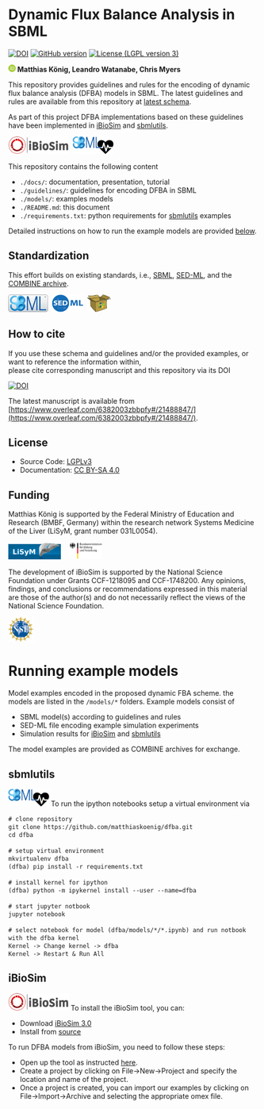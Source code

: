 # Dynamic Flux Balance Analysis in SBML
[![DOI](https://www.zenodo.org/badge/71236313.svg)](https://www.zenodo.org/badge/latestdoi/71236313)
[![GitHub version](https://badge.fury.io/gh/matthiaskoenig%2Fdfba.svg)](https://badge.fury.io/gh/matthiaskoenig%2Fdfba)
[![License (LGPL version 3)](https://img.shields.io/badge/license-LGPLv3.0-blue.svg?style=flat-square)](http://opensource.org/licenses/LGPL-3.0)

<b><a href="https://orcid.org/0000-0003-1725-179X" title="orcid id"><img src="./docs/images/logos/orcid.png" height="15"/></a> Matthias König,
 Leandro Watanabe, Chris Myers
</b>

This repository provides guidelines and rules for the encoding of dynamic flux balance analysis (DFBA) models in SBML. The latest guidelines and rules are available from this repository at [latest schema](./schema/DFBA_models_in_SBML.md). 

As part of this project DFBA implementations based on these guidelines have been implemented in 
[iBioSim](http://www.async.ece.utah.edu/ibiosim) and [sbmlutils](https://github.com/matthiaskoenig/sbmlutils/).
 

<a href="http://www.async.ece.utah.edu/ibiosim" title="iBioSim" target="_blank"><img src="./docs/images/logos/ibiosim.png" height="35"/></a>&nbsp;
<a href="https://github.com/matthiaskoenig/sbmlutils/" title="sbmlutils" target="_blank"><img src="./docs/images/logos/sbmlutils.jpg" height="35"/></a>&nbsp;

This repository contains the following content
* `./docs/`: documentation, presentation, tutorial
* `./guidelines/`: guidelines for encoding DFBA in SBML
* `./models/`: examples models
* `./README.md`: this document
* `./requirements.txt`: python requirements for [sbmlutils](https://github.com/matthiaskoenig/sbmlutils/) examples

Detailed instructions on how to run the example models are provided [below](#running-example-models).

## Standardization
This effort builds on existing standards, i.e., [SBML](http://sbml.org), [SED-ML](http://sed-ml.org), and the [COMBINE archive](http://co.mbine.org/documents/archive).

<a href="http://sbml.org" title="SBML" target="_blank"><img src="./docs/images/logos/sbml.png" height="35"/></a>&nbsp;
<a href="http://sed-ml.org" title="SED-ML" target="_blank"><img src="./docs/images/logos/sedml.png" height="35"/></a>&nbsp;
<a href="http://co.mbine.org/documents/archive" title="CombineArchive" target="_blank"><img src="./docs/images/logos/omex.png" height="35"/></a>&nbsp;

##  How to cite
If you use these schema and guidelines and/or the provided examples, or want to reference the information within,  
please cite corresponding manuscript and this repository via its DOI

[![DOI](https://www.zenodo.org/badge/71236313.svg)](https://www.zenodo.org/badge/latestdoi/71236313)

The latest manuscript is available from
[https://www.overleaf.com/6382003zbbpfy#/21488847/](https://www.overleaf.com/6382003zbbpfy#/21488847/).

  
## License
* Source Code: [LGPLv3](http://opensource.org/licenses/LGPL-3.0)
* Documentation: [CC BY-SA 4.0](http://creativecommons.org/licenses/by-sa/4.0/)

## Funding
Matthias König is supported by the Federal Ministry of Education and Research (BMBF, Germany) 
within the research network Systems Medicine of the Liver (LiSyM, grant number 031L0054).

<a href="http://www.lisym.org/" alt="LiSyM" target="_blank"><img src="./docs/images/logos/lisym.png" height="35"></a> &nbsp;&nbsp;
<a href="http://www.bmbf.de/" alt="BMBF" target="_blank"><img src="./docs/images/logos/bmbf.png" height="35"></a> &nbsp;&nbsp;

The development of iBioSim is supported by the National Science Foundation under Grants CCF-1218095 and CCF-1748200. Any opinions, findings, and conclusions or recommendations expressed in this material are those of the author(s) and do not necessarily reflect the views of the National Science Foundation.

<a href="http://www.lisym.org/" alt="NSF" target="_blank"><img src="./docs/images/logos/nsf.jpg" height="50"></a> 

# Running example models
Model examples encoded in the proposed dynamic FBA scheme. the models are listed in the `/models/*` folders. 
Example models consist of
* SBML model(s) according to guidelines and rules
* SED-ML file encoding example simulation experiments
* Simulation results for [iBioSim](http://www.async.ece.utah.edu/ibiosim) and [sbmlutils](https://github.com/matthiaskoenig/sbmlutils/)

The model examples are provided as COMBINE archives for exchange.


## sbmlutils 
<a href="https://github.com/matthiaskoenig/sbmlutils/" title="sbmlutils"><img src="./docs/images/logos/sbmlutils.jpg" height="35"/></a> 
To run the ipython notebooks setup a virtual environment via
```
# clone repository
git clone https://github.com/matthiaskoenig/dfba.git
cd dfba

# setup virtual environment
mkvirtualenv dfba
(dfba) pip install -r requirements.txt

# install kernel for ipython
(dfba) python -m ipykernel install --user --name=dfba

# start jupyter notbook
jupyter notebook

# select notebook for model (dfba/models/*/*.ipynb) and run notbook with the dfba kernel
Kernel -> Change kernel -> dfba
Kernel -> Restart & Run All
```

## iBioSim
<a href="http://www.async.ece.utah.edu/ibiosim" title="iBioSim"><img src="./docs/images/logos/ibiosim.png" height="35"/></a>
To install the iBioSim tool, you can:
* Download [iBioSim 3.0](https://github.com/MyersResearchGroup/iBioSim/releases)
* Install from [source](https://github.com/MyersResearchGroup/iBioSim/)

To run DFBA models from iBioSim, you need to follow these steps:
* Open up the tool as instructed [here](https://github.com/MyersResearchGroup/iBioSim/).
* Create a project by clicking on File->New->Project and specify the location and name of the project.
* Once a project is created, you can import our examples by clicking on File->Import->Archive and selecting the appropriate omex file.
